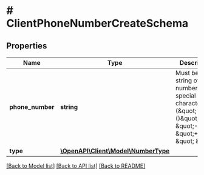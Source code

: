 # # ClientPhoneNumberCreateSchema

## Properties

Name | Type | Description | Notes
------------ | ------------- | ------------- | -------------
**phone_number** | **string** | Must be a string of numbers and special characters (\&quot;()\&quot;, \&quot;-\&quot;, \&quot;+\&quot;, \&quot; \&quot;) |
**type** | [**\OpenAPI\Client\Model\NumberType**](NumberType.md) |  |

[[Back to Model list]](../../README.md#models) [[Back to API list]](../../README.md#endpoints) [[Back to README]](../../README.md)
